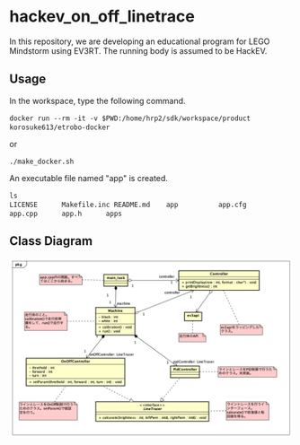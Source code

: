 # hackev_on_off_linetrace
In this repository, we are developing an educational program for LEGO Mindstorm using EV3RT.
The running body is assumed to be HackEV.

## Usage
In the workspace, type the following command.

```
docker run --rm -it -v $PWD:/home/hrp2/sdk/workspace/product korosuke613/etrobo-docker
```

or

```
./make_docker.sh
```

An executable file named "app" is created.

```
ls
LICENSE      Makefile.inc README.md    app          app.cfg      app.cpp      app.h      apps
```

## Class Diagram
![クラス図](./class_diagram.png "クラス図")
